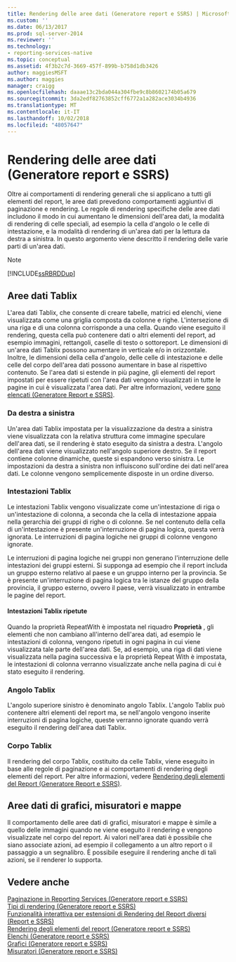 ```yaml
---
title: Rendering delle aree dati (Generatore report e SSRS) | Microsoft Docs
ms.custom: ''
ms.date: 06/13/2017
ms.prod: sql-server-2014
ms.reviewer: ''
ms.technology:
- reporting-services-native
ms.topic: conceptual
ms.assetid: 4f3b2c7d-3669-457f-899b-b758d1db3426
author: maggiesMSFT
ms.author: maggies
manager: craigg
ms.openlocfilehash: daaae13c2bda044a304fbe9c8b8602174b05a679
ms.sourcegitcommit: 3da2edf82763852cff6772a1a282ace3034b4936
ms.translationtype: MT
ms.contentlocale: it-IT
ms.lasthandoff: 10/02/2018
ms.locfileid: "48057647"
---
```

# <a name="rendering-data-regions-report-builder-and-ssrs"></a>Rendering delle aree dati (Generatore report e SSRS)
  Oltre ai comportamenti di rendering generali che si applicano a tutti gli elementi del report, le aree dati prevedono comportamenti aggiuntivi di paginazione e rendering. Le regole di rendering specifiche delle aree dati includono il modo in cui aumentano le dimensioni dell'area dati, la modalità di rendering di celle speciali, ad esempio la cella d'angolo o le celle di intestazione, e la modalità di rendering di un'area dati per la lettura da destra a sinistra. In questo argomento viene descritto il rendering delle varie parti di un'area dati.  
  
> [!NOTE]  
>  [!INCLUDE[ssRBRDDup](../../includes/ssrbrddup-md.md)]  
  
## <a name="tablix-data-regions"></a>Aree dati Tablix  
 L'area dati Tablix, che consente di creare tabelle, matrici ed elenchi, viene visualizzata come una griglia composta da colonne e righe. L'intersezione di una riga e di una colonna corrisponde a una cella. Quando viene eseguito il rendering, questa cella può contenere dati o altri elementi del report, ad esempio immagini, rettangoli, caselle di testo o sottoreport. Le dimensioni di un'area dati Tablix possono aumentare in verticale e/o in orizzontale. Inoltre, le dimensioni della cella d'angolo, delle celle di intestazione e delle celle del corpo dell'area dati possono aumentare in base al rispettivo contenuto. Se l'area dati si estende in più pagine, gli elementi del report impostati per essere ripetuti con l'area dati vengono visualizzati in tutte le pagine in cui è visualizzata l'area dati. Per altre informazioni, vedere [sono elencati &#40;Generatore Report e SSRS&#41;](tables-matrices-and-lists-report-builder-and-ssrs.md).  
  
### <a name="right-to-left"></a>Da destra a sinistra  
 Un'area dati Tablix impostata per la visualizzazione da destra a sinistra viene visualizzata con la relativa struttura come immagine speculare dell'area dati, se il rendering è stato eseguito da sinistra a destra. L'angolo dell'area dati viene visualizzato nell'angolo superiore destro. Se il report contiene colonne dinamiche, queste si espandono verso sinistra. Le impostazioni da destra a sinistra non influiscono sull'ordine dei dati nell'area dati. Le colonne vengono semplicemente disposte in un ordine diverso.  
  
### <a name="tablix-headers"></a>Intestazioni Tablix  
 Le intestazioni Tablix vengono visualizzate come un'intestazione di riga o un'intestazione di colonna, a seconda che la cella di intestazione appaia nella gerarchia dei gruppi di righe o di colonne. Se nel contenuto della cella di un'intestazione è presente un'interruzione di pagina logica, questa verrà ignorata. Le interruzioni di pagina logiche nei gruppi di colonne vengono ignorate.  
  
 Le interruzioni di pagina logiche nei gruppi non generano l'interruzione delle intestazioni dei gruppi esterni. Si supponga ad esempio che il report includa un gruppo esterno relativo al paese e un gruppo interno per la provincia. Se è presente un'interruzione di pagina logica tra le istanze del gruppo della provincia, il gruppo esterno, ovvero il paese, verrà visualizzato in entrambe le pagine del report.  
  
#### <a name="repeated-tablix-headers"></a>Intestazioni Tablix ripetute  
 Quando la proprietà RepeatWith è impostata nel riquadro **Proprietà** , gli elementi che non cambiano all'interno dell'area dati, ad esempio le intestazioni di colonna, vengono ripetuti in ogni pagina in cui viene visualizzata tale parte dell'area dati. Se, ad esempio, una riga di dati viene visualizzata nella pagina successiva e la proprietà Repeat With è impostata, le intestazioni di colonna verranno visualizzate anche nella pagina di cui è stato eseguito il rendering.  
  
### <a name="tablix-corner"></a>Angolo Tablix  
 L'angolo superiore sinistro è denominato angolo Tablix. L'angolo Tablix può contenere altri elementi del report ma, se nell'angolo vengono inserite interruzioni di pagina logiche, queste verranno ignorate quando verrà eseguito il rendering dell'area dati Tablix.  
  
### <a name="tablix-body"></a>Corpo Tablix  
 Il rendering del corpo Tablix, costituito da celle Tablix, viene eseguito in base alle regole di paginazione e ai comportamenti di rendering degli elementi del report. Per altre informazioni, vedere [Rendering degli elementi del Report &#40;Generatore Report e SSRS&#41;](rendering-report-items-report-builder-and-ssrs.md).  
  
## <a name="chart-gauge-and-map-data-regions"></a>Aree dati di grafici, misuratori e mappe  
 Il comportamento delle aree dati di grafici, misuratori e mappe è simile a quello delle immagini quando ne viene eseguito il rendering e vengono visualizzate nel corpo del report. Ai valori nell'area dati è possibile che siano associate azioni, ad esempio il collegamento a un altro report o il passaggio a un segnalibro. È possibile eseguire il rendering anche di tali azioni, se il renderer lo supporta.  
  
## <a name="see-also"></a>Vedere anche  
 [Paginazione in Reporting Services &#40;Generatore report e SSRS&#41;](pagination-in-reporting-services-report-builder-and-ssrs.md)   
 [Tipi di rendering &#40;Generatore report e SSRS&#41;](rendering-behaviors-report-builder-and-ssrs.md)   
 [Funzionalità interattiva per estensioni di Rendering del Report diversi &#40;Report e SSRS&#41;](../report-builder/interactive-functionality-different-report-rendering-extensions.md)   
 [Rendering degli elementi del report &#40;Generatore report e SSRS&#41;](rendering-report-items-report-builder-and-ssrs.md)   
 [Elenchi &#40;Generatore report e SSRS&#41;](tables-matrices-and-lists-report-builder-and-ssrs.md)   
 [Grafici &#40;Generatore report e SSRS&#41;](charts-report-builder-and-ssrs.md)   
 [Misuratori &#40;Generatore report e SSRS&#41;](gauges-report-builder-and-ssrs.md)  
  
  
